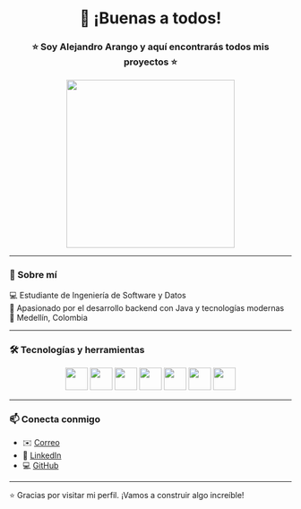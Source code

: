 <h1 align="center">👋 ¡Buenas a todos!</h1>

<h3 align="center">⭐ Soy Alejandro Arango y aquí encontrarás todos mis proyectos ⭐</h3>

<p align="center">
  <img src="https://media.giphy.com/media/ZVik7pBtu9dNS/giphy.gif" width="300"/>
</p>

---

### 🧠 Sobre mí

💻 Estudiante de Ingeniería de Software y Datos  
🚀 Apasionado por el desarrollo backend con Java y tecnologías modernas  
📍 Medellín, Colombia  

---

### 🛠️ Tecnologías y herramientas

<p align="center">
  <img src="https://cdn.jsdelivr.net/gh/devicons/devicon/icons/java/java-original.svg" width="40" height="40"/>
  <img src="https://cdn.jsdelivr.net/gh/devicons/devicon/icons/spring/spring-original.svg" width="40" height="40"/>
  <img src="https://cdn.jsdelivr.net/gh/devicons/devicon/icons/mysql/mysql-original.svg" width="40" height="40"/>
  <img src="https://cdn.jsdelivr.net/gh/devicons/devicon/icons/angularjs/angularjs-original.svg" width="40" height="40"/>
  <img src="https://cdn.jsdelivr.net/gh/devicons/devicon/icons/docker/docker-original.svg" width="40" height="40"/>
  <img src="https://cdn.jsdelivr.net/gh/devicons/devicon/icons/git/git-original.svg" width="40" height="40"/>
  <img src="https://cdn.jsdelivr.net/gh/devicons/devicon/icons/github/github-original.svg" width="40" height="40"/>
</p>

---

### 📫 Conecta conmigo
- ✉️ [Correo](mailto:alejandro.arango67@est.iudigital.edu.co)
- 🔗 [LinkedIn](https://linkedin.com/in/alejandro-arango-calderon-337a37225)
- 💻 [GitHub](https://github.com/Biershoot)

---

⭐ Gracias por visitar mi perfil. ¡Vamos a construir algo increíble!



